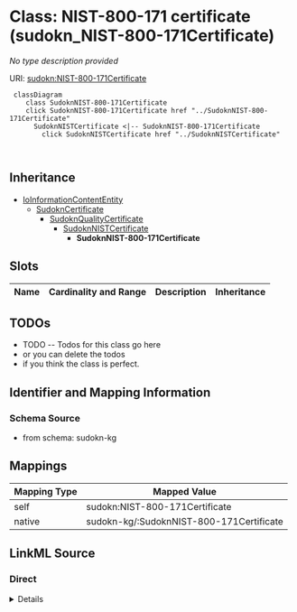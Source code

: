 

# Class: NIST-800-171 certificate (sudokn_NIST-800-171Certificate)


_No type description provided_





URI: [sudokn:NIST-800-171Certificate](http://asu.edu/semantics/SUDOKN/NIST-800-171Certificate)






```mermaid
 classDiagram
    class SudoknNIST-800-171Certificate
    click SudoknNIST-800-171Certificate href "../SudoknNIST-800-171Certificate"
      SudoknNISTCertificate <|-- SudoknNIST-800-171Certificate
        click SudoknNISTCertificate href "../SudoknNISTCertificate"
      
      
```





## Inheritance
* [IoInformationContentEntity](../classes/IoInformationContentEntity.md)
    * [SudoknCertificate](../classes/SudoknCertificate.md)
        * [SudoknQualityCertificate](../classes/SudoknQualityCertificate.md)
            * [SudoknNISTCertificate](../classes/SudoknNISTCertificate.md)
                * **SudoknNIST-800-171Certificate**



## Slots

| Name | Cardinality and Range | Description | Inheritance |
| ---  | --- | --- | --- |









## TODOs

* TODO -- Todos for this class go here
* or you can delete the todos
* if you think the class is perfect.

## Identifier and Mapping Information







### Schema Source


* from schema: sudokn-kg




## Mappings

| Mapping Type | Mapped Value |
| ---  | ---  |
| self | sudokn:NIST-800-171Certificate |
| native | sudokn-kg/:SudoknNIST-800-171Certificate |







## LinkML Source

<!-- TODO: investigate https://stackoverflow.com/questions/37606292/how-to-create-tabbed-code-blocks-in-mkdocs-or-sphinx -->

### Direct

<details>
```yaml
name: sudokn_NIST-800-171Certificate
description: No type description provided
title: NIST-800-171 certificate
todos:
- TODO -- Todos for this class go here
- or you can delete the todos
- if you think the class is perfect.
notes:
- Class with 0 occurences.
from_schema: sudokn-kg
rank: 1000
is_a: sudokn_NISTCertificate
class_uri: sudokn:NIST-800-171Certificate

```
</details>

### Induced

<details>
```yaml
name: sudokn_NIST-800-171Certificate
description: No type description provided
title: NIST-800-171 certificate
todos:
- TODO -- Todos for this class go here
- or you can delete the todos
- if you think the class is perfect.
notes:
- Class with 0 occurences.
from_schema: sudokn-kg
rank: 1000
is_a: sudokn_NISTCertificate
class_uri: sudokn:NIST-800-171Certificate

```
</details>